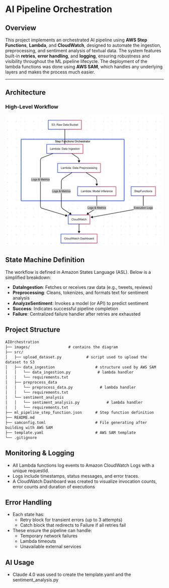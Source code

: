 # AI Pipeline Orchestration 

## Overview

This project implements an orchestrated AI pipeline using **AWS Step Functions**, **Lambda**, and **CloudWatch**, designed to automate the ingestion, preprocessing, and sentiment analysis of textual data. The system features built-in **retries**, **error handling**, and **logging**, ensuring robustness and visibility throughout the ML pipeline lifecycle. The deployment of the lambda functions was done using **AWS SAM**, which handles any underlying layers and makes the process much easier. 

---

## Architecture

### High-Level Workflow
![Architecture Diagram](images/SystemDesignDiagram.png)


## State Machine Definition

The workflow is defined in Amazon States Language (ASL). Below is a simplified breakdown:

- **DataIngestion**: Fetches or receives raw data (e.g., tweets, reviews)
- **Preprocessing**: Cleans, tokenizes, and formats text for sentiment analysis
- **AnalyzeSentiment**: Invokes a model (or API) to predict sentiment
- **Success**: Indicates successful pipeline completion
- **Failure**: Centralized failure handler after retries are exhausted

## Project Structure 
```
AIOrchestration
├── images/                 # contains the diagram
├── src/
│   ├── upload_dataset.py           # script used to upload the dataset to S3
│   ├── data_ingestion                  # structure used by AWS SAM
│   │   └── data_ingestion.py            # lambda handler 
│   │   └── requirements.txt  
│   ├── preprocess_data
│   │   └── preprocess_data.py            # lambda handler 
│   │   └── requirements.txt  
│   └── sentiment_analysis
│   │   └── sentiment_analysis.py            # lambda handler 
│   │   └── requirements.txt  
├── ml_pipeline_step_function.json      # Step function definition
├── README.md
├── samconfig.toml                      # File generating after building with AWS SAM
├── template.yaml                       # AWS SAM template
└── .gitignore
```

## Monitoring & Logging
- All Lambda functions log events to Amazon CloudWatch Logs with a unique requestId.
- Logs include timestamps, status messages, and error traces.
- A CloudWatch Dashboard was created to visualize invocation counts, error counts and duration of executions

## Error Handling 
- Each state has:
    - Retry block for transient errors (up to 3 attempts)
    - Catch block that redirects to Failure if all retries fail
- These ensure the pipeline can handle:
    - Temporary network failures
    - Lambda timeouts
    - Unavailable external services


## AI Usage 
- Claude 4.0 was used to create the template.yaml and the sentiment_analysis.py

